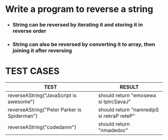 # Write a program to reverse a string

- ### String can be reversed by iterating it and storing it in reverse order
- ### String can also be reversed by converting it to array, then joining it after reversing

# TEST CASES

| TEST                                        | RESULT                                    |
| ------------------------------------------- | ----------------------------------------- |
| reverseAString("JavaScript is awesome")     | should return "emosewa si tpircSavaJ"     |
| reverseAString("Peter Parker is Spiderman") | should return "namredipS si rekraP reteP" |
| reverseAString("codedamn")                  | should return "nmadedoc"                  |
